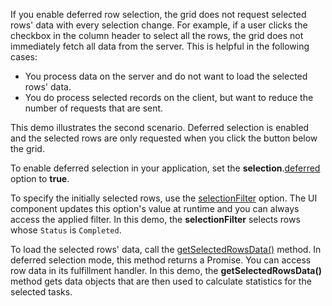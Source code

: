 If you enable deferred row selection, the grid does not request selected rows' data with every selection change. For example, if a user clicks the checkbox in the column header to select all the rows, the grid does not immediately fetch all data from the server. This is helpful in the following cases:

- You process data on the server and do not want to load the selected rows' data.
- You do process selected records on the client, but want to reduce the number of requests that are sent.

This demo illustrates the second scenario. Deferred selection is enabled and the selected rows are only requested when you click the button below the grid.

To enable deferred selection in your application, set the **selection**.[deferred](/Documentation/ApiReference/UI_Widgets/dxDataGrid/Configuration/selection/#deferred) option to **true**.

To specify the initially selected rows, use the [selectionFilter](/Documentation/ApiReference/UI_Widgets/dxDataGrid/Configuration/#selectionFilter) option. The UI component updates this option's value at runtime and you can always access the applied filter. In this demo, the **selectionFilter** selects rows whose `Status` is `Completed`.

To load the selected rows' data, call the [getSelectedRowsData()](/Documentation/ApiReference/UI_Widgets/dxDataGrid/Methods/#getSelectedRowsData) method. In deferred selection mode, this method returns a Promise. You can access row data in its fulfillment handler. In this demo, the **getSelectedRowsData()** method gets data objects that are then used to calculate statistics for the selected tasks.